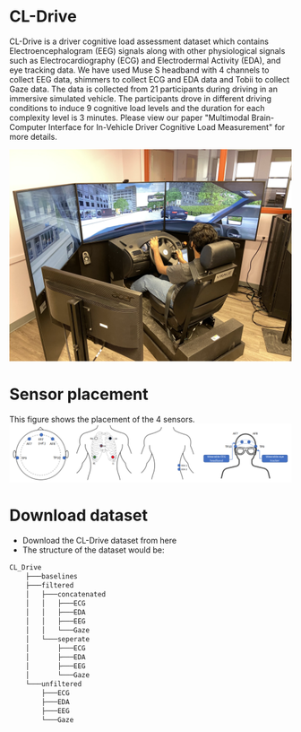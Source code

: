 # CL-Drive
CL-Drive is a driver cognitive load assessment dataset which contains Electroencephalogram (EEG) signals along with other physiological signals such as Electrocardiography (ECG) and Electrodermal Activity (EDA), and eye tracking data. We have used Muse S headband with 4 channels to collect EEG data, shimmers to collect ECG and EDA data and Tobii to collect Gaze data. The data is collected from 21 participants during driving in an immersive simulated vehicle. The participants drove in different driving conditions to induce 9 cognitive load levels and the duration for each complexity level is 3 minutes. Please view our paper "Multimodal Brain-Computer Interface for In-Vehicle Driver Cognitive Load Measurement" for more details.

![Alt text](/Figures/driving_simulator.jpg?raw=true "Optional Title")

# Sensor placement
This figure shows the placement of the 4 sensors.
![Alt text](/Figures/sensor_placement.jpg?raw=true "Optional Title")
 

# Download dataset

* Download the CL-Drive dataset from here
* The structure of the dataset would be:
```
CL_Drive
    ├───baselines
    ├───filtered
    │   ├───concatenated
    │   │   ├───ECG
    │   │   ├───EDA
    │   │   ├───EEG
    │   │   └───Gaze
    │   └───seperate
    │       ├───ECG
    │       ├───EDA
    │       ├───EEG
    │       └───Gaze
    └───unfiltered
        ├───ECG
        ├───EDA
        ├───EEG
        └───Gaze
```

